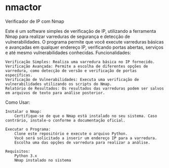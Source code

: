 # nmactor
Verificador de IP com Nmap

Este é um software simples de verificação de IP, utilizando a ferramenta Nmap para realizar varreduras de segurança e detecção de vulnerabilidades. O programa permite que você execute varreduras básicas e avançadas em qualquer endereço IP, verificando portas abertas, serviços e até mesmo vulnerabilidades conhecidas.
Funcionalidades:

    Verificação Simples: Realiza uma varredura básica no IP fornecido.
    Verificação Avançada: Permite a escolha de diferentes opções de varredura, como detecção de versão e verificação de portas específicas.
    Verificação de Vulnerabilidades: Executa uma verificação de vulnerabilidades utilizando os scripts do Nmap.
    Relatório de Resultados: Os resultados das varreduras podem ser salvos em arquivos de texto para análise posterior.

Como Usar:

    Instalar o Nmap:
        Certifique-se de que o Nmap está instalado no seu sistema. Caso contrário, instale-o conforme a documentação oficial.

    Executar o Programa:
        Clone este repositório e execute o arquivo Python.
        Você será solicitado a inserir um endereço IP para a varredura.
        Escolha uma das opções de varredura para realizar a análise.

    Requisitos:
        Python 3.x
        Nmap instalado no sistema
